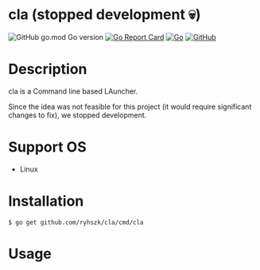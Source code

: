 cla (stopped development :skull:)
===

![GitHub go.mod Go version](https://img.shields.io/github/go-mod/go-version/ryhszk/cla)
[![Go Report Card](https://goreportcard.com/badge/github.com/ryhszk/cla)](https://goreportcard.com/report/github.com/ryhszk/cla)
[![Go](https://github.com/ryhszk/cll/actions/workflows/go.yml/badge.svg?branch=main)](https://github.com/ryhszk/cll/actions/workflows/go.yml)
[![GitHub](https://img.shields.io/github/license/ryhszk/cll)](https://github.com/ryhszk/cll/blob/main/LICENSE)

# Description

cla is a Command line based LAuncher.

Since the idea was not feasible for this project (it would require significant changes to fix), 
we stopped development.

# Support OS

- Linux

# Installation

```
$ go get github.com/ryhszk/cla/cmd/cla
```

# Usage
